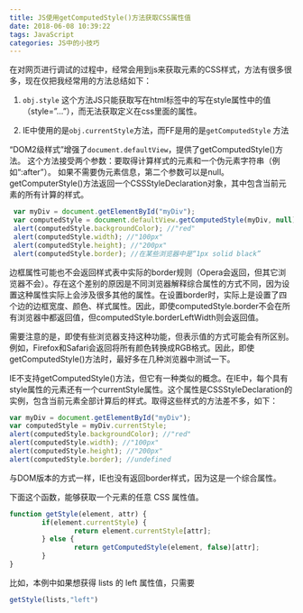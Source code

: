 ```yaml
---
title: JS使用getComputedStyle()方法获取CSS属性值
date: 2018-06-08 10:39:22
tags: JavaScript
categories: JS中的小技巧
---
```

在对网页进行调试的过程中，经常会用到js来获取元素的CSS样式，方法有很多很多，现在仅把我经常用的方法总结如下：

1. `obj.style` 这个方法JS只能获取写在html标签中的写在style属性中的值（style=”…”），而无法获取定义在css里面的属性。

2. IE中使用的是`obj.currentStyle`方法，而FF是用的是`getComputedStyle` 方法
<!-- more -->

“DOM2级样式”增强了`document.defaultView`，提供了getComputedStyle()方法。
这个方法接受两个参数：要取得计算样式的元素和一个伪元素字符串（例如“:after”）。
如果不需要伪元素信息，第二个参数可以是null。
getComputerStyle()方法返回一个CSSStyleDeclaration对象，其中包含当前元素的所有计算的样式。

``` javascript
 var myDiv = document.getElementById("myDiv");
 var computedStyle = document.defaultView.getComputedStyle(myDiv, null);
 alert(computedStyle.backgroundColor); //"red"
 alert(computedStyle.width); //"100px"
 alert(computedStyle.height); //"200px"
 alert(computedStyle.border); //在某些浏览器中是“1px solid black”
```

边框属性可能也不会返回样式表中实际的border规则（Opera会返回，但其它浏览器不会）。存在这个差别的原因是不同浏览器解释综合属性的方式不同，因为设置这种属性实际上会涉及很多其他的属性。在设置border时，实际上是设置了四个边的边框宽度、颜色、样式属性。因此，即使computedStyle.border不会在所有浏览器中都返回值，但computedStyle.borderLeftWidth则会返回值。

需要注意的是，即使有些浏览器支持这种功能，但表示值的方式可能会有所区别。例如，Firefox和Safari会返回将所有颜色转换成RGB格式。因此，即使getComputedStyle()方法时，最好多在几种浏览器中测试一下。

IE不支持getComputedStyle()方法，但它有一种类似的概念。在IE中，每个具有style属性的元素还有一个currentStyle属性。这个属性是CSSStyleDeclaration的实例，包含当前元素全部计算后的样式。取得这些样式的方法差不多，如下：

```javascript
var myDiv = document.getElementById("myDiv");
var computedStyle = myDiv.currentStyle;
alert(computedStyle.backgroundColor); //"red"
alert(computedStyle.width); //"100px"
alert(computedStyle.height); //"200px"
alert(computedStyle.border); //undefined
```
与DOM版本的方式一样，IE也没有返回border样式，因为这是一个综合属性。


下面这个函数，能够获取一个元素的任意 CSS 属性值。

```javascript
function getStyle(element, attr) {
        if(element.currentStyle) {
                return element.currentStyle[attr];
        } else {
                return getComputedStyle(element, false)[attr];
        }
}
```

比如，本例中如果想获得 lists 的 left 属性值，只需要

 ```javascript
 getStyle(lists,"left")
 ```
